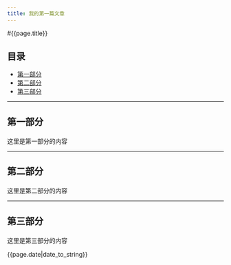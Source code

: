 ```yaml
---
title: 我的第一篇文章
---
```


#{{page.title}}

## 目录
+ [第一部分](#partⅠ)
+ [第二部分](#partⅡ)
+ [第三部分](#partⅢ)






----------------------------------
## 第一部分 <p id="partⅠ"></p>
这里是第一部分的内容












-------------------------------------
## 第二部分 <p id="partⅡ"></p>
这里是第二部分的内容














--------------------------------------
## 第三部分 <p id="partⅢ"></p>
这里是第三部分的内容


{{page.date|date_to_string}}